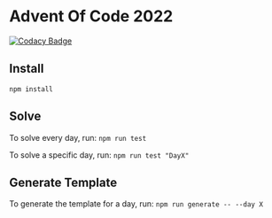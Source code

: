 # Advent Of Code 2022

[![Codacy Badge](https://app.codacy.com/project/badge/Grade/964bdb4b70774e18be52dc1caafed9bf)](https://www.codacy.com/gh/00Greenwood/AdventOfCode2022/dashboard?utm_source=github.com&utm_medium=referral&utm_content=00Greenwood/AdventOfCode2022&utm_campaign=Badge_Grade)

## Install

`npm install`

## Solve

To solve every day, run:
`npm run test`

To solve a specific day, run:
`npm run test "DayX"`

## Generate Template

To generate the template for a day, run:
`npm run generate -- --day X`
